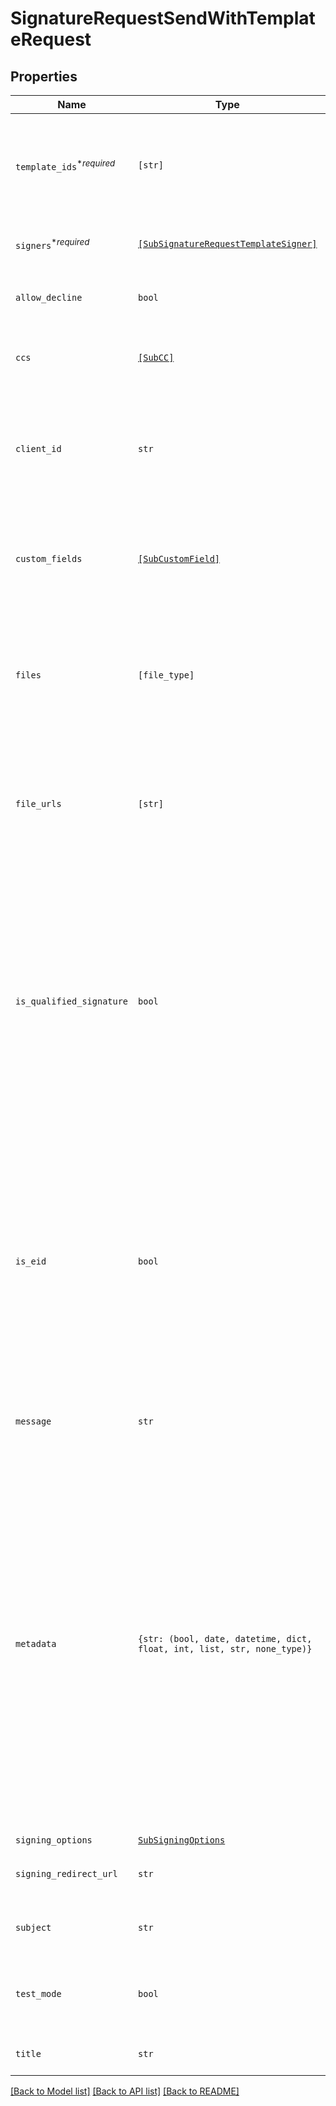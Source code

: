# SignatureRequestSendWithTemplateRequest



## Properties
Name | Type | Description | Notes
------------ | ------------- | ------------- | -------------
| `template_ids`<sup>*_required_</sup> | ```[str]``` |  Use `template_ids` to create a SignatureRequest from one or more templates, in the order in which the template will be used.  |  |
| `signers`<sup>*_required_</sup> | [```[SubSignatureRequestTemplateSigner]```](SubSignatureRequestTemplateSigner.md) |  Add Signers to your Templated-based Signature Request.  |  |
| `allow_decline` | ```bool``` |  Allows signers to decline to sign a document if `true`. Defaults to `false`.  |  [default to False] |
| `ccs` | [```[SubCC]```](SubCC.md) |  Add CC email recipients. Required when a CC role exists for the Template.  |  |
| `client_id` | ```str``` |  Client id of the app to associate with the signature request. Used to apply the branding and callback url defined for the app.  |  |
| `custom_fields` | [```[SubCustomField]```](SubCustomField.md) |  An array defining values and options for custom fields. Required when a custom field exists in the Template.  |  |
| `files` | ```[file_type]``` |  Use `files[]` to indicate the uploaded file(s) to send for signature.<br><br>This endpoint requires either **files** or **file_urls[]**, but not both.  |  |
| `file_urls` | ```[str]``` |  Use `file_urls[]` to have Dropbox Sign download the file(s) to send for signature.<br><br>This endpoint requires either **files** or **file_urls[]**, but not both.  |  |
| `is_qualified_signature` | ```bool``` |  Send with a value of `true` if you wish to enable [Qualified Electronic Signatures](https://www.hellosign.com/features/qualified-electronic-signatures) (QES), which requires a face-to-face call to verify the signer&#39;s identity.&lt;br&gt;<br>**NOTE:** QES is only available on the Premium API plan as an add-on purchase. Cannot be used in `test_mode`. Only works on requests with one signer.  |  [default to False] |
| `is_eid` | ```bool``` |  Send with a value of `true` if you wish to enable [electronic identification (eID)](https://www.hellosign.com/features/electronic-id), which requires the signer to verify their identity with an eID provider to sign a document.&lt;br&gt;<br>**NOTE:** eID is only available on the Premium API plan. Cannot be used in `test_mode`. Only works on requests with one signer.  |  [default to False] |
| `message` | ```str``` |  The custom message in the email that will be sent to the signers.  |  |
| `metadata` | ```{str: (bool, date, datetime, dict, float, int, list, str, none_type)}``` |  Key-value data that should be attached to the signature request. This metadata is included in all API responses and events involving the signature request. For example, use the metadata field to store a signer&#39;s order number for look up when receiving events for the signature request.<br><br>Each request can include up to 10 metadata keys (or 50 nested metadata keys), with key names up to 40 characters long and values up to 1000 characters long.  |  |
| `signing_options` | [```SubSigningOptions```](SubSigningOptions.md) |    |  |
| `signing_redirect_url` | ```str``` |  The URL you want signers redirected to after they successfully sign.  |  |
| `subject` | ```str``` |  The subject in the email that will be sent to the signers.  |  |
| `test_mode` | ```bool``` |  Whether this is a test, the signature request will not be legally binding if set to `true`. Defaults to `false`.  |  [default to False] |
| `title` | ```str``` |  The title you want to assign to the SignatureRequest.  |  |

[[Back to Model list]](../README.md#documentation-for-models) [[Back to API list]](../README.md#documentation-for-api-endpoints) [[Back to README]](../README.md)


